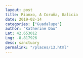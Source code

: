 ```yaml
---
layout: post
title: Rianxo, A Coruña, Galicia
date: 2019-02-14
categories: ["Guadalupe"]
author: "Katherine Dau"
Lat: 42.653012
Lng: -8.817926
desc: sanctuary
permalink: "/places/13.html"
---
```

